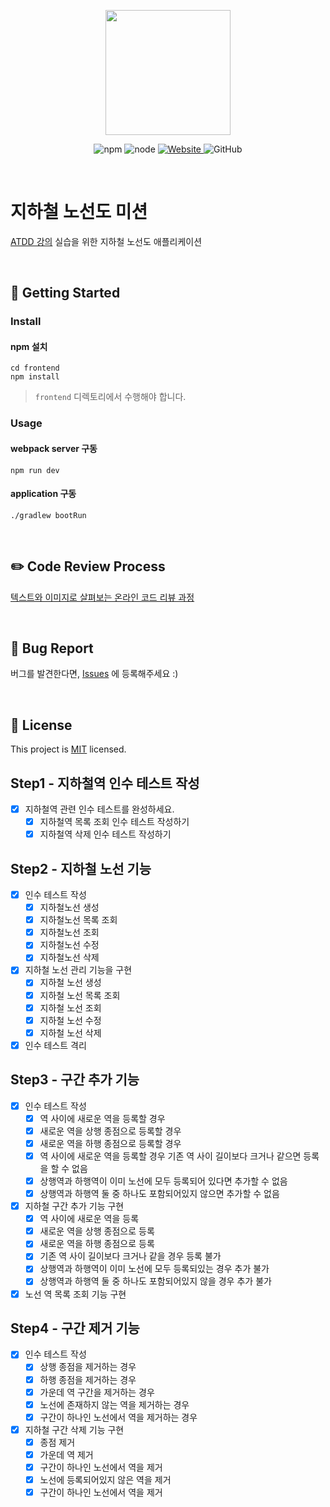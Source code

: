 <p align="center">
    <img width="200px;" src="https://raw.githubusercontent.com/woowacourse/atdd-subway-admin-frontend/master/images/main_logo.png"/>
</p>
<p align="center">
  <img alt="npm" src="https://img.shields.io/badge/npm-6.14.15-blue">
  <img alt="node" src="https://img.shields.io/badge/node-14.18.2-blue">
  <a href="https://edu.nextstep.camp/c/R89PYi5H" alt="nextstep atdd">
    <img alt="Website" src="https://img.shields.io/website?url=https%3A%2F%2Fedu.nextstep.camp%2Fc%2FR89PYi5H">
  </a>
  <img alt="GitHub" src="https://img.shields.io/github/license/next-step/atdd-subway-admin">
</p>

<br>

# 지하철 노선도 미션
[ATDD 강의](https://edu.nextstep.camp/c/R89PYi5H) 실습을 위한 지하철 노선도 애플리케이션

<br>

## 🚀 Getting Started

### Install
#### npm 설치
```
cd frontend
npm install
```
> `frontend` 디렉토리에서 수행해야 합니다.

### Usage
#### webpack server 구동
```
npm run dev
```
#### application 구동
```
./gradlew bootRun
```
<br>

## ✏️ Code Review Process
[텍스트와 이미지로 살펴보는 온라인 코드 리뷰 과정](https://github.com/next-step/nextstep-docs/tree/master/codereview)

<br>

## 🐞 Bug Report

버그를 발견한다면, [Issues](https://github.com/next-step/atdd-subway-admin/issues) 에 등록해주세요 :)

<br>

## 📝 License

This project is [MIT](https://github.com/next-step/atdd-subway-admin/blob/master/LICENSE.md) licensed.

## Step1 - 지하철역 인수 테스트 작성
- [X] 지하철역 관련 인수 테스트를 완성하세요.
  - [X] 지하철역 목록 조회 인수 테스트 작성하기
  - [X] 지하철역 삭제 인수 테스트 작성하기

## Step2 - 지하철 노선 기능
- [X] 인수 테스트 작성
  - [X] 지하철노선 생성
  - [X] 지하철노선 목록 조회
  - [X] 지하철노선 조회
  - [X] 지하철노선 수정
  - [X] 지하철노선 삭제

- [X] 지하철 노선 관리 기능을 구현
  - [X] 지하철 노선 생성
  - [X] 지하철 노선 목록 조회
  - [X] 지하철 노선 조회
  - [X] 지하철 노선 수정
  - [X] 지하철 노선 삭제
- [X] 인수 테스트 격리

## Step3 - 구간 추가 기능
- [X] 인수 테스트 작성
  - [X] 역 사이에 새로운 역을 등록할 경우
  - [X] 새로운 역을 상행 종점으로 등록할 경우
  - [X] 새로운 역을 하행 종점으로 등록할 경우
  - [X] 역 사이에 새로운 역을 등록할 경우 기존 역 사이 길이보다 크거나 같으면 등록을 할 수 없음
  - [X] 상행역과 하행역이 이미 노선에 모두 등록되어 있다면 추가할 수 없음
  - [X] 상행역과 하행역 둘 중 하나도 포함되어있지 않으면 추가할 수 없음

- [X] 지하철 구간 추가 기능 구현
  - [X] 역 사이에 새로운 역을 등록
  - [X] 새로운 역을 상행 종점으로 등록
  - [X] 새로운 역을 하행 종점으로 등록
  - [X] 기존 역 사이 길이보다 크거나 같을 경우 등록 불가
  - [X] 상행역과 하행역이 이미 노선에 모두 등록되있는 경우 추가 불가
  - [X] 상행역과 하행역 둘 중 하나도 포함되어있지 않을 경우 추가 불가
- [X] 노선 역 목록 조회 기능 구현

## Step4 - 구간 제거 기능
- [X] 인수 테스트 작성
  - [X] 상행 종점을 제거하는 경우
  - [X] 하행 종점을 제거하는 경우
  - [X] 가운데 역 구간을 제거하는 경우
  - [X] 노선에 존재하지 않는 역을 제거하는 경우
  - [X] 구간이 하나인 노선에서 역을 제거하는 경우

- [X] 지하철 구간 삭제 기능 구현
  - [X] 종점 제거
  - [X] 가운데 역 제거
  - [X] 구간이 하나인 노선에서 역을 제거
  - [X] 노선에 등록되어있지 않은 역을 제거
  - [X] 구간이 하나인 노선에서 역을 제거
